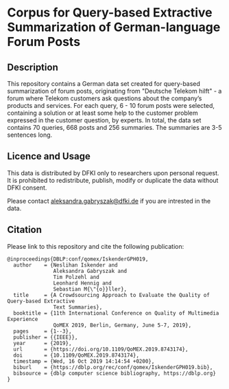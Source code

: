 #  Corpus for Query-based Extractive Summarization of German-language Forum Posts

## Description
This repository contains a German data set created for query-based summarization of forum posts, originating from "Deutsche Telekom hilft" - a forum where Telekom customers ask questions about the company’s products and services. For each query, 6 - 10 forum posts were selected, containing a solution or at least some help to the customer problem expressed in the customer question, by experts. In total, the data set contains 70 queries, 668 posts and 256 summaries. The summaries are 3-5 sentences long.

## Licence and Usage

This data is distributed by DFKI only to researchers upon personal request. 
It is prohibited to redistribute, publish, modify or duplicate the data without DFKI consent.

Please contact aleksandra.gabryszak@dfki.de if you are intrested in the data.

## Citation 
Please link to this repository and cite the following publication:

```
@inproceedings{DBLP:conf/qomex/IskenderGPH019,
  author    = {Neslihan Iskender and
               Aleksandra Gabryszak and
               Tim Polzehl and
               Leonhard Hennig and
               Sebastian M{\"{o}}ller},
  title     = {A Crowdsourcing Approach to Evaluate the Quality of Query-based Extractive
               Text Summaries},
  booktitle = {11th International Conference on Quality of Multimedia Experience
               QoMEX 2019, Berlin, Germany, June 5-7, 2019},
  pages     = {1--3},
  publisher = {{IEEE}},
  year      = {2019},
  url       = {https://doi.org/10.1109/QoMEX.2019.8743174},
  doi       = {10.1109/QoMEX.2019.8743174},
  timestamp = {Wed, 16 Oct 2019 14:14:54 +0200},
  biburl    = {https://dblp.org/rec/conf/qomex/IskenderGPH019.bib},
  bibsource = {dblp computer science bibliography, https://dblp.org}
}
```
